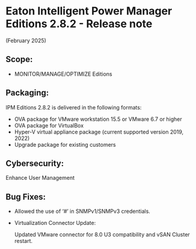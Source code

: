 # Eaton Intelligent Power Manager Editions 2.8.2 - Release note
(February 2025)

## Scope:
* MONITOR/MANAGE/OPTIMIZE Editions

## Packaging:
IPM Editions 2.8.2 is delivered in the following formats:
- OVA package for VMware workstation 15.5 or VMware 6.7 or higher
- OVA package for VirtualBox
- Hyper-V virtual appliance package (current supported version 2019, 2022)
- Upgrade package for existing customers

## Cybersecurity:
Enhance User Management 

## Bug Fixes:
- Allowed the use of ‘#’ in SNMPv1/SNMPv3 credentials.
- Virtualization Connector Update:
  
  Updated VMware connector for 8.0 U3 compatibility and vSAN Cluster restart.

